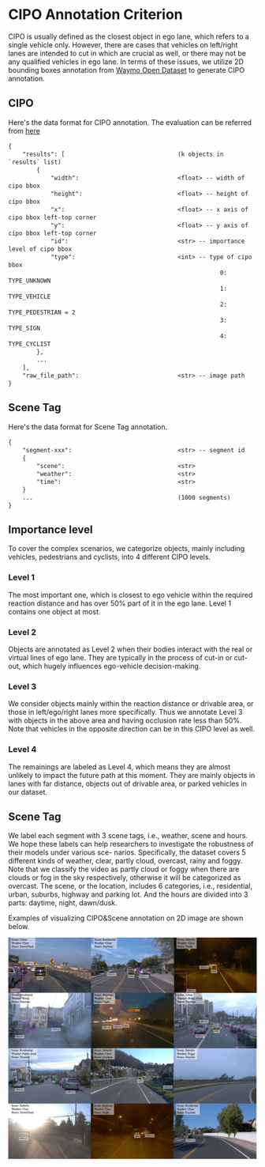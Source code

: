 # CIPO Annotation Criterion
CIPO is usually defined as the closest object in ego lane, which refers to a single vehicle only. However, there are cases that vehicles on left/right lanes are intended to cut in which are crucial as well, or there may not be any qualified vehicles in ego lane. 
In terms of these issues, we utilize 2D bounding boxes annotation from [Waymo Open Dataset](https://waymo.com/open/data/perception/) to generate CIPO annotation. 
## CIPO
Here's the data format for CIPO annotation. The evaluation can be referred from [here](../../CIPO_evaluation/README.md)
```
{
    "results": [                                (k objects in `results` list)
        {
            "width":                            <float> -- width of cipo bbox
            "height":                           <float> -- height of cipo bbox
            "x":                                <float> -- x axis of cipo bbox left-top corner
            "y":                                <float> -- y axis of cipo bbox left-top corner
            "id":                               <str> -- importance level of cipo bbox
            "type":                             <int> -- type of cipo bbox
                                                            0: TYPE_UNKNOWN
                                                            1: TYPE_VEHICLE
                                                            2: TYPE_PEDESTRIAN = 2
                                                            3: TYPE_SIGN
                                                            4: TYPE_CYCLIST
        },
        ...                                
    ],
    "raw_file_path":                            <str> -- image path
}
```

## Scene Tag
Here's the data format for Scene Tag annotation. 
```
{
    "segment-xxx":                              <str> -- segment id
    {
        "scene":                                <str> 
        "weather":                              <str>
        "time":                                 <str>
    }
    ...                                         (1000 segments)
}
```
## Importance level
To cover the complex scenarios, we categorize objects, mainly including vehicles, pedestrians and cyclists, into 4 different CIPO levels.
### Level 1
The most important one, which is closest to ego vehicle within the required reaction distance and has over 50% part of it in the ego lane. Level 1 contains one object at most.
### Level 2
Objects are annotated as Level 2 when their bodies interact with the real or virtual lines of ego lane. They are typically in the process of cut-in or cut-out, which hugely influences ego-vehicle decision-making.
### Level 3
We consider objects mainly within the reaction distance or drivable area, or those in left/ego/right lanes more specifically. Thus we annotate Level 3 with objects in the above area and having occlusion rate less than 50%. Note that vehicles in the opposite direction can be in this CIPO level as well.
### Level 4
The remainings are labeled as Level 4, which means they are almost unlikely to impact the future path at this moment. They are mainly objects in lanes with far distance, objects out of drivable area, or parked vehicles in our dataset.

## Scene Tag
We label each segment with 3 scene tags, i.e., weather, scene and hours. We hope these labels can help researchers to investigate the robustness of their models under various sce- narios. 
Specifically, the dataset covers 5 different kinds of weather, clear, partly cloud, overcast, rainy and foggy. Note that we classify the video as partly cloud or foggy when there are clouds or fog in the sky respectively, otherwise it will be categorized as overcast. The scene, or the location, includes 6 categories, i.e., residential, urban, suburbs, highway and parking lot. And the hours are divided into 3 parts: daytime, night, dawn/dusk.

Examples of visualizing CIPO&Scene annotation on 2D image are shown below.

![](sup-dataset-cipo-1.png) 

